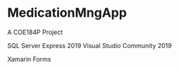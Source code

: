 # MedicationMngApp
A COE184P Project

SQL Server Express 2019
Visual Studio Community 2019

Xamarin Forms
